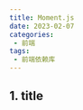```yaml
---
title: Moment.js
date: 2023-02-07
categories:
 - 前端
tags:
 - 前端依赖库
---
```


<!-- more -->



## 1. title
